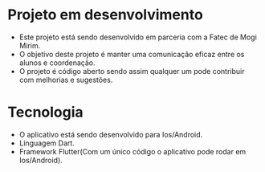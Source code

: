 # Projeto em desenvolvimento

- Este projeto está sendo desenvolvido em parceria com a Fatec de Mogi Mirim.
- O objetivo deste projeto é manter uma comunicação eficaz entre os alunos e coordenação.
- O projeto é código aberto sendo assim qualquer um pode contribuir com melhorias e sugestões.

# Tecnologia 

- O aplicativo está sendo desenvolvido para Ios/Android.
- Linguagem Dart.
- Framework Flutter(Com um único código o aplicativo pode rodar em Ios/Android).
